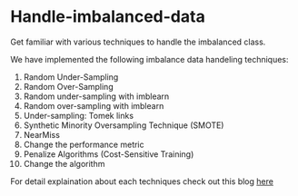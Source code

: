 # Handle-imbalanced-data
Get familiar with various techniques to handle the imbalanced class.

We have implemented the following imbalance data handeling techniques:

1. Random Under-Sampling
2. Random Over-Sampling
3. Random under-sampling with imblearn
4. Random over-sampling with imblearn
5. Under-sampling: Tomek links
6. Synthetic Minority Oversampling Technique (SMOTE)
7. NearMiss
8. Change the performance metric
9. Penalize Algorithms (Cost-Sensitive Training)
10. Change the algorithm

For detail explaination about each techniques check out this blog [here](https://medium.com/@benaikumar2/class-imbalance-how-to-deal-with-imbalanced-data-in-machine-learning-d386d0d2ac2d)
